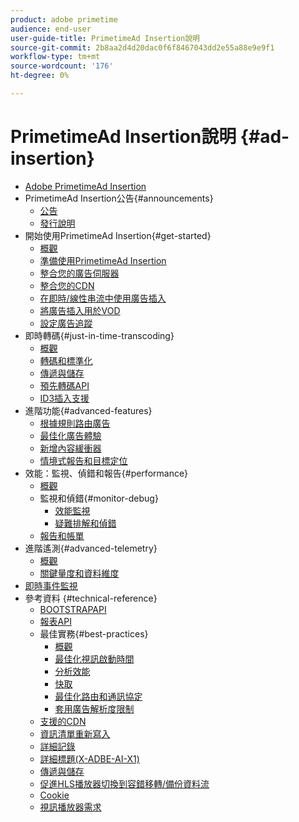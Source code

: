 ```yaml
---
product: adobe primetime
audience: end-user
user-guide-title: PrimetimeAd Insertion說明
source-git-commit: 2b8aa2d4d20dac0f6f8467043dd2e55a88e9e9f1
workflow-type: tm+mt
source-wordcount: '176'
ht-degree: 0%

---
```



# PrimetimeAd Insertion說明 {#ad-insertion}

+ [Adobe PrimetimeAd Insertion](home.md)
+ PrimetimeAd Insertion公告{#announcements}
   + [公告](announcements/overview.md)
   + [發行說明](https://experienceleague.adobe.com/docs/primetime/release-notes/ptai/ptai-22x-release-notes.html)
+ 開始使用PrimetimeAd Insertion{#get-started}
   + [概觀](getting-started/get-started-overview.md)
   + [準備使用PrimetimeAd Insertion](getting-started/setup-ptai.md)
   + [整合您的廣告伺服器](getting-started/integrate-ad-server.md)
   + [整合您的CDN](getting-started/integrate-cdn.md)
   + [在即時/線性串流中使用廣告插入](getting-started/ad-insertion-live-linear-stream.md)
   + [將廣告插入用於VOD](getting-started/ad-insertion-vod.md)
   + [設定廣告追蹤](getting-started/set-up-ad-tracking.md)
+ 即時轉碼{#just-in-time-transcoding}
   + [概觀](just-in-time-transcoding/jit-transcoding-overview.md)
   + [轉碼和標準化](just-in-time-transcoding/transcoding-and-normalization.md)
   + [傳遞與儲存](https://experienceleague.adobe.com/docs/primetime/ad-insertion/technical-reference/delivery-and-storage.html)
   + [預先轉碼API](just-in-time-transcoding/pre-transcoding-api.md)
   + [ID3插入支援](just-in-time-transcoding/id3-injection-support.md)
+ 進階功能{#advanced-features}
   + [根據規則路由廣告](advanced-features/route-ads-based-on-rules.md)
   + [最佳化廣告體驗](advanced-features/optimize-ad-experiences.md)
   + [新增內容緩衝器](advanced-features/add-content-bumpers.md)
   + [情境式報告和目標定位](advanced-features/contextual-reporting-and-targeting.md)
+ 效能：監視、偵錯和報告{#performance}
   + [概觀](performance-monitoring-debugging-reporting/performance-overview.md)
   + 監視和偵錯{#monitor-debug}
      + [效能監視](performance-monitoring-debugging-reporting/performance-monitoring.md)
      + [疑難排解和偵錯](performance-monitoring-debugging-reporting/troubleshoot-and-debug.md)
   + [報告和帳單](performance-monitoring-debugging-reporting/reporting-and-billing.md)
+ 進階遙測{#advanced-telemetry}
   + [概觀](advanced-telemetry/advanced-telemetry-overview.md)
   + [關鍵量度和資料維度](advanced-telemetry/key-metrics.md)
+ [即時事件監視](live-event-monitoring.md)
+ 參考資料 {#technical-reference}
   + [BOOTSTRAPAPI](technical-reference/bootstrap-api.md)
   + [報表API](technical-reference/report-api.md)
   + 最佳實務{#best-practices}
      + [概觀](best-practices/best-practices-overview.md)
      + [最佳化視訊啟動時間](best-practices/optimize-video-startup-time.md)
      + [分析效能](best-practices/analyze-performance.md)
      + [快取](best-practices/caching.md)
      + [最佳化路由和通訊協定](best-practices/optimize-routes-protocols.md)
      + [套用廣告解析度限制](best-practices/apply-ad-resolution-constraints.md)
   + [支援的CDN](technical-reference/supported-cdns.md)
   + [資訊清單重新寫入](technical-reference/manifest-rewriting.md)
   + [詳細記錄](performance-monitoring-debugging-reporting/verbose-logging.md)
   + [詳細標題(X-ADBE-AI-X1)](performance-monitoring-debugging-reporting/debugging-headers.md)
   + [傳遞與儲存](/help/primetime-ad-insertion/just-in-time-transcoding/delivery-and-storage.md)
   + [促進HLS播放器切換到容錯移轉/備份資料流](technical-reference/hls-switching-to-failover.md)
   + [Cookie](technical-reference/cookies.md)
   + [視訊播放器需求](technical-reference/video-player-requirements.md)